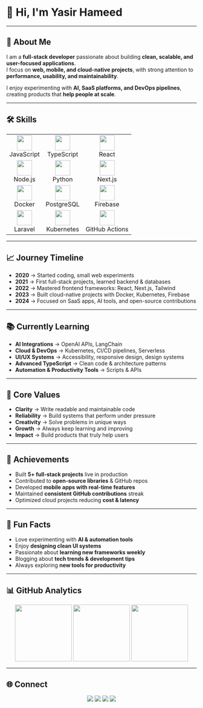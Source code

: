 # 👋 Hi, I'm Yasir Hameed

---

## 🚀 About Me

I am a **full-stack developer** passionate about building **clean, scalable, and user-focused applications**.  
I focus on **web, mobile, and cloud-native projects**, with strong attention to **performance, usability, and maintainability**.

I enjoy experimenting with **AI, SaaS platforms, and DevOps pipelines**, creating products that **help people at scale**.

---

## 🛠️ Skills

<table>
<tr>
  <td align="center">
    <img src="https://cdn.jsdelivr.net/gh/devicons/devicon/icons/javascript/javascript-original.svg" width="40"/><br>
    JavaScript
  </td>
  <td align="center">
    <img src="https://cdn.jsdelivr.net/gh/devicons/devicon/icons/typescript/typescript-original.svg" width="40"/><br>
    TypeScript
  </td>
  <td align="center">
    <img src="https://cdn.jsdelivr.net/gh/devicons/devicon/icons/react/react-original.svg" width="40"/><br>
    React
  </td>
</tr>
<tr>
  <td align="center">
    <img src="https://cdn.jsdelivr.net/gh/devicons/devicon/icons/nodejs/nodejs-original.svg" width="40"/><br>
    Node.js
  </td>
  <td align="center">
    <img src="https://cdn.jsdelivr.net/gh/devicons/devicon/icons/python/python-original.svg" width="40"/><br>
    Python
  </td>
  <td align="center">
    <img src="https://cdn.jsdelivr.net/gh/devicons/devicon/icons/nextjs/nextjs-original.svg" width="40"/><br>
    Next.js
  </td>
</tr>
<tr>
  <td align="center">
    <img src="https://cdn.jsdelivr.net/gh/devicons/devicon/icons/docker/docker-original.svg" width="40"/><br>
    Docker
  </td>
  <td align="center">
    <img src="https://cdn.jsdelivr.net/gh/devicons/devicon/icons/postgresql/postgresql-original.svg" width="40"/><br>
    PostgreSQL
  </td>
  <td align="center">
    <img src="https://cdn.jsdelivr.net/gh/devicons/devicon/icons/firebase/firebase-plain.svg" width="40"/><br>
    Firebase
  </td>
</tr>
<tr>
  <td align="center">
    <img src="https://cdn.jsdelivr.net/gh/devicons/devicon/icons/laravel/laravel-plain.svg" width="40"/><br>
    Laravel
  </td>
  <td align="center">
    <img src="https://cdn.jsdelivr.net/gh/devicons/devicon/icons/kubernetes/kubernetes-plain.svg" width="40"/><br>
    Kubernetes
  </td>
  <td align="center">
    <img src="https://cdn.jsdelivr.net/gh/devicons/devicon/icons/githubactions/githubactions-original.svg" width="40"/><br>
    GitHub Actions
  </td>
</tr>
</table>

---

## 📈 Journey Timeline

- **2020** → Started coding, small web experiments  
- **2021** → First full-stack projects, learned backend & databases  
- **2022** → Mastered frontend frameworks: React, Next.js, Tailwind  
- **2023** → Built cloud-native projects with Docker, Kubernetes, Firebase  
- **2024** → Focused on SaaS apps, AI tools, and open-source contributions  

---

## 📚 Currently Learning

- **AI Integrations** → OpenAI APIs, LangChain  
- **Cloud & DevOps** → Kubernetes, CI/CD pipelines, Serverless  
- **UI/UX Systems** → Accessibility, responsive design, design systems  
- **Advanced TypeScript** → Clean code & architecture patterns  
- **Automation & Productivity Tools** → Scripts & APIs  

---

## 🌱 Core Values

- **Clarity** → Write readable and maintainable code  
- **Reliability** → Build systems that perform under pressure  
- **Creativity** → Solve problems in unique ways  
- **Growth** → Always keep learning and improving  
- **Impact** → Build products that truly help users  

---

## 🎯 Achievements

- Built **5+ full-stack projects** live in production  
- Contributed to **open-source libraries** & GitHub repos  
- Developed **mobile apps with real-time features**  
- Maintained **consistent GitHub contributions** streak  
- Optimized cloud projects reducing **cost & latency**  

---

## 🎉 Fun Facts

- Love experimenting with **AI & automation tools**  
- Enjoy **designing clean UI systems**  
- Passionate about **learning new frameworks weekly**  
- Blogging about **tech trends & development tips**  
- Always exploring **new tools for productivity**  

---

## 📊 GitHub Analytics

<div align="center">
  <img src="https://github-readme-stats.vercel.app/api?username=ysr-hameed&show_icons=true&theme=transparent" height="150"/>
  <img src="https://github-readme-stats.vercel.app/api/top-langs/?username=ysr-hameed&layout=compact&theme=transparent" height="150"/>
  <img src="https://github-readme-streak-stats.herokuapp.com?user=ysr-hameed&theme=transparent" height="150"/>
</div>

---

## 🌐 Connect

<p align="center">
<a href="https://linkedin.com/in/ysr-hameed"><img src="https://img.shields.io/badge/LinkedIn-0A66C2?style=for-the-badge&logo=linkedin&logoColor=white"/></a>
<a href="https://twitter.com/ysr_hameed"><img src="https://img.shields.io/badge/Twitter-1DA1F2?style=for-the-badge&logo=twitter&logoColor=white"/></a>
<a href="https://your-portfolio.com"><img src="https://img.shields.io/badge/Portfolio-000?style=for-the-badge&logo=vercel&logoColor=white"/></a>
<a href="mailto:your@email.com"><img src="https://img.shields.io/badge/Email-D14836?style=for-the-badge&logo=gmail&logoColor=white"/></a>
</p>
